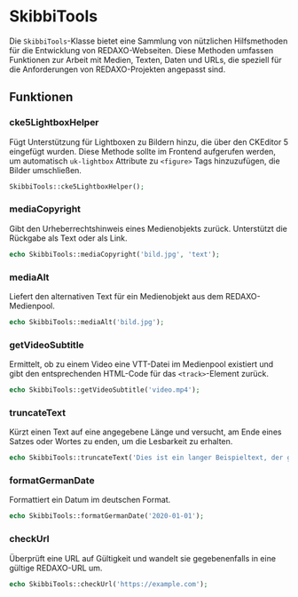 # SkibbiTools

Die `SkibbiTools`-Klasse bietet eine Sammlung von nützlichen Hilfsmethoden für die Entwicklung von REDAXO-Webseiten. Diese Methoden umfassen Funktionen zur Arbeit mit Medien, Texten, Daten und URLs, die speziell für die Anforderungen von REDAXO-Projekten angepasst sind.

## Funktionen

### cke5LightboxHelper

Fügt Unterstützung für Lightboxen zu Bildern hinzu, die über den CKEditor 5 eingefügt wurden. Diese Methode sollte im Frontend aufgerufen werden, um automatisch `uk-lightbox` Attribute zu `<figure>` Tags hinzuzufügen, die Bilder umschließen.

```php
SkibbiTools::cke5LightboxHelper();
```

### mediaCopyright

Gibt den Urheberrechtshinweis eines Medienobjekts zurück. Unterstützt die Rückgabe als Text oder als Link.

```php
echo SkibbiTools::mediaCopyright('bild.jpg', 'text');
```

### mediaAlt

Liefert den alternativen Text für ein Medienobjekt aus dem REDAXO-Medienpool.

```php
echo SkibbiTools::mediaAlt('bild.jpg');
```

### getVideoSubtitle

Ermittelt, ob zu einem Video eine VTT-Datei im Medienpool existiert und gibt den entsprechenden HTML-Code für das `<track>`-Element zurück.

```php
echo SkibbiTools::getVideoSubtitle('video.mp4');
```

### truncateText

Kürzt einen Text auf eine angegebene Länge und versucht, am Ende eines Satzes oder Wortes zu enden, um die Lesbarkeit zu erhalten.

```php
echo SkibbiTools::truncateText('Dies ist ein langer Beispieltext, der gekürzt werden soll.', 100);
```

### formatGermanDate

Formattiert ein Datum im deutschen Format.

```php
echo SkibbiTools::formatGermanDate('2020-01-01');
```

### checkUrl

Überprüft eine URL auf Gültigkeit und wandelt sie gegebenenfalls in eine gültige REDAXO-URL um.

```php
echo SkibbiTools::checkUrl('https://example.com');
```
